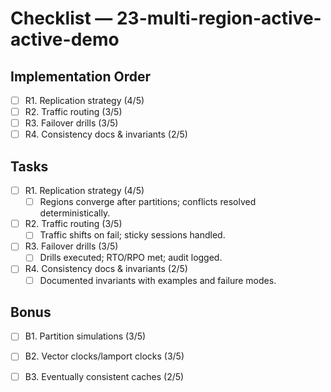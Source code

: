 # Checklist — 23-multi-region-active-active-demo

## Implementation Order
- [ ] R1. Replication strategy (4/5)
- [ ] R2. Traffic routing (3/5)
- [ ] R3. Failover drills (3/5)
- [ ] R4. Consistency docs & invariants (2/5)

## Tasks

- [ ] R1. Replication strategy (4/5)
  - [ ] Regions converge after partitions; conflicts resolved deterministically.

- [ ] R2. Traffic routing (3/5)
  - [ ] Traffic shifts on fail; sticky sessions handled.

- [ ] R3. Failover drills (3/5)
  - [ ] Drills executed; RTO/RPO met; audit logged.

- [ ] R4. Consistency docs & invariants (2/5)
  - [ ] Documented invariants with examples and failure modes.

## Bonus

- [ ] B1. Partition simulations (3/5)

- [ ] B2. Vector clocks/lamport clocks (3/5)

- [ ] B3. Eventually consistent caches (2/5)
